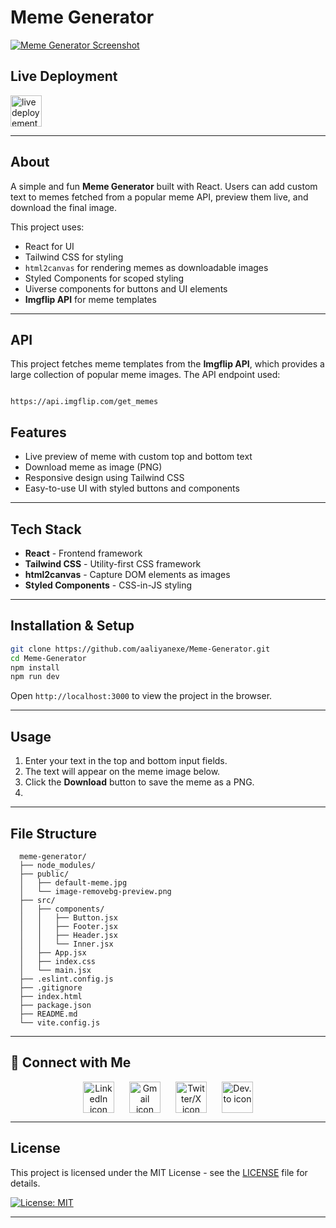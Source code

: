 # Meme Generator

[![Meme Generator Screenshot](https://i.postimg.cc/SKDjmv15/Screenshot-2025-08-13-093239.png)](https://meme-generator-eta-henna.vercel.app/)



## Live Deployment

<a href="https://meme-generator-eta-henna.vercel.app/" target="_blank" title="LinkedIn">
        <img src="https://png.pngtree.com/png-vector/20191026/ourmid/pngtree-live-icon-design-template-vector-isolated-illustration-png-image_1874482.jpg" width="50" alt="live deployement icon" />
</a>
  
---

## About

A simple and fun **Meme Generator** built with React. Users can add custom text to memes fetched from a popular meme API, preview them live, and download the final image.

This project uses:

- React for UI  
- Tailwind CSS for styling  
- `html2canvas` for rendering memes as downloadable images  
- Styled Components for scoped styling  
- Uiverse components for buttons and UI elements  
- **Imgflip API** for meme templates

---

## API

This project fetches meme templates from the **Imgflip API**, which provides a large collection of popular meme images. The API endpoint used:
```

https://api.imgflip.com/get_memes

```

## Features

- Live preview of meme with custom top and bottom text  
- Download meme as image (PNG)  
- Responsive design using Tailwind CSS  
- Easy-to-use UI with styled buttons and components  

---

## Tech Stack

- **React** - Frontend framework  
- **Tailwind CSS** - Utility-first CSS framework  
- **html2canvas** - Capture DOM elements as images  
- **Styled Components** - CSS-in-JS styling  

---

## Installation & Setup

```bash
git clone https://github.com/aaliyanexe/Meme-Generator.git
cd Meme-Generator
npm install
npm run dev
```

Open ```http://localhost:3000```  to view the project in the browser.

---

## Usage

1. Enter your text in the top and bottom input fields.  
2. The text will appear on the meme image below.  
3. Click the **Download** button to save the meme as a PNG.
4. 
---

## File Structure

```
  meme-generator/
  ├── node_modules/
  ├── public/
  │   ├── default-meme.jpg
  │   └── image-removebg-preview.png
  ├── src/
  │   ├── components/
  │   │   ├── Button.jsx
  │   │   ├── Footer.jsx
  │   │   ├── Header.jsx
  │   │   └── Inner.jsx
  │   ├── App.jsx
  │   ├── index.css
  │   └── main.jsx
  ├── .eslint.config.js
  ├── .gitignore
  ├── index.html
  ├── package.json
  ├── README.md
  └── vite.config.js
```

---


## 🤝 Connect with Me

<p align="center" style="gap: 24px; display: flex; justify-content: center; align-items: center;">

  <a href="https://www.linkedin.com/in/ahmed-aaliyan-98a046327" target="_blank" title="LinkedIn">
    <img src="https://img.icons8.com/?size=512&id=xuvGCOXi8Wyg&format=png" width="50" alt="LinkedIn icon" />
  </a>

  <a href="mailto:ahmedaaliyan.dev@gmail.com" target="_blank" title="Email">
    <img src="https://camo.githubusercontent.com/91120ade5b1709cfa800428330efdd7370351bcb51b3f139534c3a45f053a6f8/68747470733a2f2f696d672e69636f6e73382e636f6d2f3f73697a653d3130302669643d717952704167676e56307a4826666f726d61743d706e6726636f6c6f723d303030303030" width="50" alt="Gmail icon" />
  </a>

  <a href="https://x.com/AaliyanDevX" target="_blank" title="Twitter/X">
    <img src="https://img.icons8.com/ios11/512/4D4D4D/twitterx--v2.png" width="50" alt="Twitter/X icon" />
  </a>

  <a href="https://dev.to/aaliyanexe" target="_blank" title="Dev.to">
    <img src="https://img.icons8.com/?size=512&id=n98knU41v5Aq&format=png" width="50" alt="Dev.to icon" />
  </a>

</p>

---

## License

This project is licensed under the MIT License - see the [LICENSE](LICENSE) file for details.

[![License: MIT](https://img.shields.io/badge/License-MIT-yellow.svg)](https://opensource.org/licenses/MIT)

---




